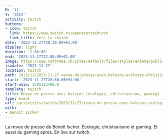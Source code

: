 ```yaml
---
M: '11'
Y: '2023'
activity: twitch
buttons:
- icon: twitch
  link: https://www.twitch.tv/opensourcechurch
  link_title: Vers la chaine
date: '2023-11-27T20:30:00+01:00'
display: light
duration: '1:30:00'
end: '2023-11-27T22:00:00+01:00'
image: https://www.reformes.ch/sites/default/files/styles/entete/public/data/images/comm/257/Beno%C3%AEt%20Ischer.jpg
isodate: '2023-11-27'
location: twitch
path: 2023/11/2023-11-27-revue-de-presse-avec-kalecos-ecologie-christianisme-gaming.md
start: '2023-11-27T20:30:00+01:00'
start-unix: 1701113400.0
template: twitch
title: Revue de presse avec Kalecos (écologie, christianisme, gaming)
type: event
url: /activities/twitch/2023/11/27/revue-de-presse-avec-kalecos-ecologie-christianisme-gaming
with:
- Benoît Ischer
---
```

La revue de presse de Benoît Ischer. Écologie, christianisme et gaming. Et aussi du gaming après. En live sur twitch.